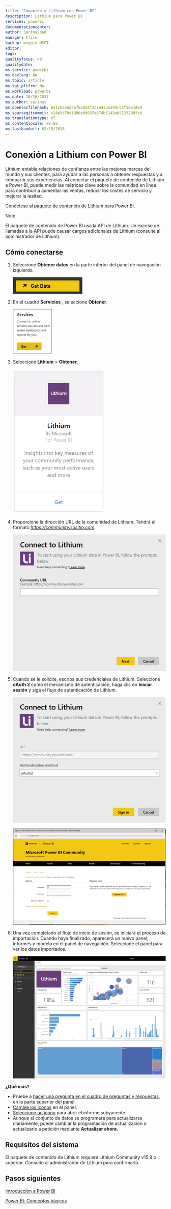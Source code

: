 ```yaml
---
title: "Conexión a Lithium con Power BI"
description: Lithium para Power BI
services: powerbi
documentationcenter: 
author: SarinaJoan
manager: kfile
backup: maggiesMSFT
editor: 
tags: 
qualityfocus: no
qualitydate: 
ms.service: powerbi
ms.devlang: NA
ms.topic: article
ms.tgt_pltfrm: NA
ms.workload: powerbi
ms.date: 10/16/2017
ms.author: sarinas
ms.openlocfilehash: b41c66c6d3af628d4f2c7e433e399c53f5e31d69
ms.sourcegitcommit: c24e5d7bd1806e0d637e974b5143ab5125298fc6
ms.translationtype: HT
ms.contentlocale: es-ES
ms.lasthandoff: 02/19/2018
---
```

# <a name="connect-to-lithium-with-power-bi"></a>Conexión a Lithium con Power BI
Lithium entabla relaciones de confianza entre las mejores marcas del mundo y sus clientes, para ayudar a las personas a obtener respuestas y a compartir sus experiencias. Al conectar el paquete de contenido de Lithium a Power BI, puede medir las métricas clave sobre la comunidad en línea para contribuir a aumentar las ventas, reducir los costes de servicio y mejorar la lealtad. 

Conéctese al [paquete de contenido de Lithium](https://app.powerbi.com/getdata/services/lithium) para Power BI.

>[!NOTE]
>El paquete de contenido de Power BI usa la API de Lithium. Un exceso de llamadas a la API puede causar cargos adicionales de Lithium (consulte al administrador de Lithium).

## <a name="how-to-connect"></a>Cómo conectarse
1. Seleccione **Obtener datos** en la parte inferior del panel de navegación izquierdo.
   
   ![](media/service-connect-to-lithium/pbi_getdata.png) 
2. En el cuadro **Servicios** , seleccione **Obtener**.
   
   ![](media/service-connect-to-lithium/pbi_getservices.png) 
3. Seleccione **Lithium** \> **Obtener**.
   
   ![](media/service-connect-to-lithium/lithiumconnect.png)
4. Proporcione la dirección URL de la comunidad de Lithium. Tendrá el formato *https://community.susitio.com*.
   
   ![](media/service-connect-to-lithium/params.png)
5. Cuando se le solicite, escriba sus credenciales de Lithium. Seleccione **oAuth 2** como el mecanismo de autenticación, haga clic en **Iniciar sesión** y siga el flujo de autenticación de Lithium.
   
   ![](media/service-connect-to-lithium/creds.png)
   
   ![](media/service-connect-to-lithium/creds2.png)
6. Una vez completado el flujo de inicio de sesión, se iniciará el proceso de importación. Cuando haya finalizado, aparecerá un nuevo panel, informes y modelo en el panel de navegación. Seleccione el panel para ver los datos importados.
   
    ![](media/service-connect-to-lithium/lithium.png)

**¿Qué más?**

* Pruebe a [hacer una pregunta en el cuadro de preguntas y respuestas](power-bi-q-and-a.md), en la parte superior del panel.
* [Cambie los iconos](service-dashboard-edit-tile.md) en el panel.
* [Seleccione un icono](service-dashboard-tiles.md) para abrir el informe subyacente.
* Aunque el conjunto de datos se programará para actualizarse diariamente, puede cambiar la programación de actualización o actualizarlo a petición mediante **Actualizar ahora**.

## <a name="system-requirements"></a>Requisitos del sistema
El paquete de contenido de Lithium requiere Lithium Community v15.9 o superior. Consulte al administrador de Lithium para confirmarlo.

## <a name="next-steps"></a>Pasos siguientes
[Introducción a Power BI](service-get-started.md)

[Power BI: Conceptos básicos](service-basic-concepts.md)

